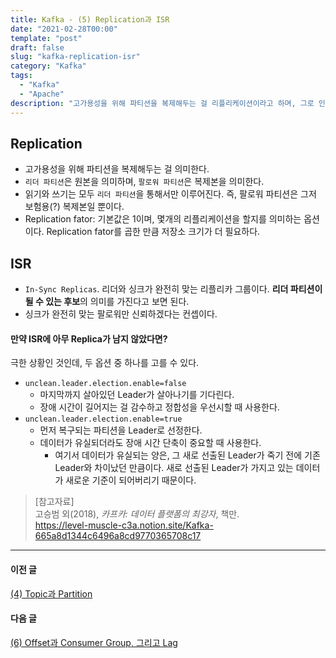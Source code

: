 ```yaml
---
title: Kafka - (5) Replication과 ISR
date: "2021-02-28T00:00"
template: "post"
draft: false
slug: "kafka-replication-isr"
category: "Kafka"
tags:
  - "Kafka"
  - "Apache"
description: "고가용성을 위해 파티션을 복제해두는 걸 리플리케이션이라고 하며, 그로 인해 리더(원본) 파티션과 팔로워(복제본) 파티션이 나뉜다. 리더와 싱크가 맞는 리플리카를 ISR이라고 하여 리더 후보로 삼는다."
---
```


## Replication
- 고가용성을 위해 파티션을 복제해두는 걸 의미한다.
- `리더 파티션`은 원본을 의미하며, `팔로워 파티션`은 복제본을 의미한다.
- 읽기와 쓰기는 모두 `리더 파티션`을 통해서만 이루어진다. 즉, 팔로워 파티션은 그저 보험용(?) 복제본일 뿐이다.
- Replication fator: 기본값은 1이며, 몇개의 리플리케이션을 할지를 의미하는 옵션이다. Replication fator를 곱한 만큼 저장소 크기가 더 필요하다.

## ISR
- `In-Sync Replicas`. 리더와 싱크가 완전히 맞는 리플리카 그룹이다. **리더 파티션이 될 수 있는 후보**의 의미를 가진다고 보면 된다.
- 싱크가 완전히 맞는 팔로워만 신뢰하겠다는 컨셉이다.

#### 만약 ISR에 아무 Replica가 남지 않았다면?
극한 상황인 것인데, 두 옵션 중 하나를 고를 수 있다.
- `unclean.leader.election.enable=false`
  - 마지막까지 살아있던 Leader가 살아나기를 기다린다.
  - 장애 시간이 길어지는 걸 감수하고 정합성을 우선시할 때 사용한다.
- `unclean.leader.election.enable=true`
  - 먼저 복구되는 파티션을 Leader로 선정한다.
  - 데이터가 유실되더라도 장애 시간 단축이 중요할 때 사용한다.
    - 여기서 데이터가 유실되는 양은, 그 새로 선출된 Leader가 죽기 전에 기존 Leader와 차이났던 만큼이다. 새로 선출된 Leader가 가지고 있는 데이터가 새로운 기준이 되어버리기 때문이다.


> [참고자료]  
> 고승범 외(2018), _카프카: 데이터 플랫폼의 최강자_, 책만.  
> https://level-muscle-c3a.notion.site/Kafka-665a8d1344c6496a8cd9770365708c17  

---

#### 이전 글
[(4) Topic과 Partition](/posts/kafka-topic-partition)

#### 다음 글
[(6) Offset과 Consumer Group, 그리고 Lag](/posts/kafka-offset)
